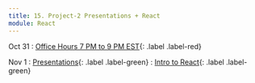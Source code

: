 ```yaml
---
title: 15. Project-2 Presentations + React
module: React
---
```


Oct 31
: [Office Hours 7 PM to 9 PM EST](){: .label .label-red}

Nov 1
: [Presentations](){: .label .label-green}
: [Intro to React](){: .label .label-green}
